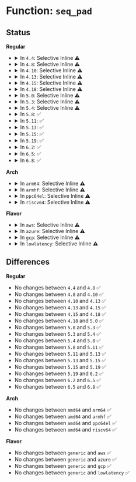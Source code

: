# Function: <code>seq_pad</code>

## Status
<b>Regular</b>
<ul>
<li>
<details>
<summary>In <code>4.4</code>: Selective Inline ⚠️</summary>

```c
void seq_pad(struct seq_file *m, char c);
```

**Collision:** Unique Global

**Inline:** Selective

**Transformation:** False

**Instances:**

```
In fs/seq_file.c (ffffffff81231230)
Location: fs/seq_file.c:751
Inline: True
Direct callers:
  - fs/proc/task_mmu.c:show_map_vma
  - fs/proc/task_mmu.c:show_map_vma
  - fs/proc/consoles.c:show_console_dev
  - net/ipv4/tcp_ipv4.c:tcp4_seq_show
  - net/ipv4/udp.c:udp4_seq_show
  - net/ipv4/fib_trie.c:fib_route_seq_show
  - net/ipv4/ping.c:ping_v4_seq_show
```
**Symbols:**

```
ffffffff81231230-ffffffff81231283: seq_pad (STB_GLOBAL)
```
</details>
</li>
<li>
<details>
<summary>In <code>4.8</code>: Selective Inline ⚠️</summary>

```c
void seq_pad(struct seq_file *m, char c);
```

**Collision:** Unique Global

**Inline:** Selective

**Transformation:** False

**Instances:**

```
In fs/seq_file.c (ffffffff81259540)
Location: fs/seq_file.c:754
Inline: True
Direct callers:
  - fs/proc/task_mmu.c:show_map_vma
  - fs/proc/task_mmu.c:show_map_vma
  - fs/proc/consoles.c:show_console_dev
  - net/ipv4/tcp_ipv4.c:tcp4_seq_show
  - net/ipv4/udp.c:udp4_seq_show
  - net/ipv4/fib_trie.c:fib_route_seq_show
  - net/ipv4/ping.c:ping_v4_seq_show
```
**Symbols:**

```
ffffffff81259540-ffffffff81259593: seq_pad (STB_GLOBAL)
```
</details>
</li>
<li>
<details>
<summary>In <code>4.10</code>: Selective Inline ⚠️</summary>

```c
void seq_pad(struct seq_file *m, char c);
```

**Collision:** Unique Global

**Inline:** Selective

**Transformation:** False

**Instances:**

```
In fs/seq_file.c (ffffffff8126cba0)
Location: fs/seq_file.c:792
Inline: True
Direct callers:
  - fs/proc/consoles.c:show_console_dev
  - net/ipv4/tcp_ipv4.c:tcp4_seq_show
  - net/ipv4/udp.c:udp4_seq_show
  - net/ipv4/fib_trie.c:fib_route_seq_show
  - net/ipv4/ping.c:ping_v4_seq_show
```
**Symbols:**

```
ffffffff8126cba0-ffffffff8126cbf3: seq_pad (STB_GLOBAL)
```
</details>
</li>
<li>
<details>
<summary>In <code>4.13</code>: Selective Inline ⚠️</summary>

```c
void seq_pad(struct seq_file *m, char c);
```

**Collision:** Unique Global

**Inline:** Selective

**Transformation:** False

**Instances:**

```
In fs/seq_file.c (ffffffff8127a760)
Location: fs/seq_file.c:778
Inline: True
Direct callers:
  - fs/proc/consoles.c:show_console_dev
  - net/ipv4/tcp_ipv4.c:tcp4_seq_show
  - net/ipv4/udp.c:udp4_seq_show
  - net/ipv4/fib_trie.c:fib_route_seq_show
  - net/ipv4/ping.c:ping_v4_seq_show
```
**Symbols:**

```
ffffffff8127a760-ffffffff8127a7b3: seq_pad (STB_GLOBAL)
```
</details>
</li>
<li>
<details>
<summary>In <code>4.15</code>: Selective Inline ⚠️</summary>

```c
void seq_pad(struct seq_file *m, char c);
```

**Collision:** Unique Global

**Inline:** Selective

**Transformation:** False

**Instances:**

```
In fs/seq_file.c (ffffffff8129d1d0)
Location: fs/seq_file.c:782
Inline: True
Direct callers:
  - fs/proc/consoles.c:show_console_dev
  - net/ipv4/tcp_ipv4.c:tcp4_seq_show
  - net/ipv4/udp.c:udp4_seq_show
  - net/ipv4/fib_trie.c:fib_route_seq_show
  - net/ipv4/ping.c:ping_v4_seq_show
```
**Symbols:**

```
ffffffff8129d1d0-ffffffff8129d223: seq_pad (STB_GLOBAL)
```
</details>
</li>
<li>
<details>
<summary>In <code>4.18</code>: Selective Inline ⚠️</summary>

```c
void seq_pad(struct seq_file *m, char c);
```

**Collision:** Unique Global

**Inline:** Selective

**Transformation:** False

**Instances:**

```
In fs/seq_file.c (ffffffff812c3360)
Location: fs/seq_file.c:840
Inline: True
Direct callers:
  - fs/proc/consoles.c:show_console_dev
  - net/ipv4/tcp_ipv4.c:tcp4_seq_show
  - net/ipv4/udp.c:udp4_seq_show
  - net/ipv4/fib_trie.c:fib_route_seq_show
  - net/ipv4/ping.c:ping_v4_seq_show
```
**Symbols:**

```
ffffffff812c3360-ffffffff812c33df: seq_pad (STB_GLOBAL)
```
</details>
</li>
<li>
<details>
<summary>In <code>5.0</code>: Selective Inline ⚠️</summary>

```c
void seq_pad(struct seq_file *m, char c);
```

**Collision:** Unique Global

**Inline:** Selective

**Transformation:** False

**Instances:**

```
In fs/seq_file.c (ffffffff812d82d0)
Location: fs/seq_file.c:828
Inline: True
Direct callers:
  - fs/proc/task_mmu.c:show_smaps_rollup
  - fs/proc/task_mmu.c:show_map_vma
  - fs/proc/task_mmu.c:show_map_vma
  - fs/proc/consoles.c:show_console_dev
  - net/ipv4/tcp_ipv4.c:tcp4_seq_show
  - net/ipv4/udp.c:udp4_seq_show
  - net/ipv4/fib_trie.c:fib_route_seq_show
  - net/ipv4/ping.c:ping_v4_seq_show
```
**Symbols:**

```
ffffffff812d82d0-ffffffff812d834f: seq_pad (STB_GLOBAL)
```
</details>
</li>
<li>
<details>
<summary>In <code>5.3</code>: Selective Inline ⚠️</summary>

```c
void seq_pad(struct seq_file *m, char c);
```

**Collision:** Unique Global

**Inline:** Selective

**Transformation:** False

**Instances:**

```
In fs/seq_file.c (ffffffff812f67d0)
Location: fs/seq_file.c:840
Inline: True
Direct callers:
  - fs/proc/task_mmu.c:show_smaps_rollup
  - fs/proc/task_mmu.c:show_map_vma
  - fs/proc/task_mmu.c:show_map_vma
  - fs/proc/consoles.c:show_console_dev
  - net/ipv4/tcp_ipv4.c:tcp4_seq_show
  - net/ipv4/udp.c:udp4_seq_show
  - net/ipv4/fib_trie.c:fib_route_seq_show
  - net/ipv4/ping.c:ping_v4_seq_show
```
**Symbols:**

```
ffffffff812f67d0-ffffffff812f6845: seq_pad (STB_GLOBAL)
```
</details>
</li>
<li>
<details>
<summary>In <code>5.4</code>: Selective Inline ⚠️</summary>

```c
void seq_pad(struct seq_file *m, char c);
```

**Collision:** Unique Global

**Inline:** Selective

**Transformation:** False

**Instances:**

```
In fs/seq_file.c (ffffffff813083a0)
Location: fs/seq_file.c:840
Inline: True
Direct callers:
  - fs/proc/task_mmu.c:show_smaps_rollup
  - fs/proc/task_mmu.c:show_map_vma
  - fs/proc/task_mmu.c:show_map_vma
  - fs/proc/consoles.c:show_console_dev
  - net/ipv4/tcp_ipv4.c:tcp4_seq_show
  - net/ipv4/udp.c:udp4_seq_show
  - net/ipv4/fib_trie.c:fib_route_seq_show
  - net/ipv4/ping.c:ping_v4_seq_show
```
**Symbols:**

```
ffffffff813083a0-ffffffff81308415: seq_pad (STB_GLOBAL)
```
</details>
</li>
<li>
<details>
<summary>In <code>5.8</code>: ✅</summary>

```c
void seq_pad(struct seq_file *m, char c);
```

**Collision:** Unique Global

**Inline:** No

**Transformation:** False

**Instances:**

```
In fs/seq_file.c (ffffffff813416f0)
Location: fs/seq_file.c:816
Inline: False
Direct callers:
  - fs/proc/task_mmu.c:show_smaps_rollup
  - fs/proc/task_mmu.c:show_map_vma
  - fs/proc/task_mmu.c:show_map_vma
  - fs/proc/consoles.c:show_console_dev
  - net/ipv4/tcp_ipv4.c:tcp4_seq_show
  - net/ipv4/udp.c:udp4_seq_show
  - net/ipv4/fib_trie.c:fib_route_seq_show
  - net/ipv4/ping.c:ping_v4_seq_show
```
**Symbols:**

```
ffffffff813416f0-ffffffff81341765: seq_pad (STB_GLOBAL)
```
</details>
</li>
<li>
<details>
<summary>In <code>5.11</code>: ✅</summary>

```c
void seq_pad(struct seq_file *m, char c);
```

**Collision:** Unique Global

**Inline:** No

**Transformation:** False

**Instances:**

```
In fs/seq_file.c (ffffffff8134d760)
Location: fs/seq_file.c:832
Inline: False
Direct callers:
  - fs/proc/task_mmu.c:show_smaps_rollup
  - fs/proc/task_mmu.c:show_map_vma
  - fs/proc/task_mmu.c:show_map_vma
  - fs/proc/consoles.c:show_console_dev
  - net/ipv4/tcp_ipv4.c:tcp4_seq_show
  - net/ipv4/udp.c:udp4_seq_show
  - net/ipv4/fib_trie.c:fib_route_seq_show
  - net/ipv4/ping.c:ping_v4_seq_show
```
**Symbols:**

```
ffffffff8134d760-ffffffff8134d7d5: seq_pad (STB_GLOBAL)
```
</details>
</li>
<li>
<details>
<summary>In <code>5.13</code>: ✅</summary>

```c
void seq_pad(struct seq_file *m, char c);
```

**Collision:** Unique Global

**Inline:** No

**Transformation:** False

**Instances:**

```
In fs/seq_file.c (ffffffff81354300)
Location: fs/seq_file.c:854
Inline: False
Direct callers:
  - fs/proc/task_mmu.c:show_smaps_rollup
  - fs/proc/task_mmu.c:show_map_vma
  - fs/proc/task_mmu.c:show_map_vma
  - fs/proc/consoles.c:show_console_dev
  - net/ipv4/tcp_ipv4.c:tcp4_seq_show
  - net/ipv4/udp.c:udp4_seq_show
  - net/ipv4/fib_trie.c:fib_route_seq_show
  - net/ipv4/ping.c:ping_v4_seq_show
```
**Symbols:**

```
ffffffff81354300-ffffffff81354375: seq_pad (STB_GLOBAL)
```
</details>
</li>
<li>
<details>
<summary>In <code>5.15</code>: ✅</summary>

```c
void seq_pad(struct seq_file *m, char c);
```

**Collision:** Unique Global

**Inline:** No

**Transformation:** False

**Instances:**

```
In fs/seq_file.c (ffffffff813a2730)
Location: fs/seq_file.c:863
Inline: False
Direct callers:
  - fs/proc/task_mmu.c:show_smaps_rollup
  - fs/proc/task_mmu.c:show_map_vma
  - fs/proc/task_mmu.c:show_map_vma
  - fs/proc/consoles.c:show_console_dev
  - net/ipv4/tcp_ipv4.c:tcp4_seq_show
  - net/ipv4/udp.c:udp4_seq_show
  - net/ipv4/fib_trie.c:fib_route_seq_show
  - net/ipv4/ping.c:ping_v4_seq_show
```
**Symbols:**

```
ffffffff813a2730-ffffffff813a27a5: seq_pad (STB_GLOBAL)
```
</details>
</li>
<li>
<details>
<summary>In <code>5.19</code>: ✅</summary>

```c
void seq_pad(struct seq_file *m, char c);
```

**Collision:** Unique Global

**Inline:** No

**Transformation:** False

**Instances:**

```
In fs/seq_file.c (ffffffff81426370)
Location: fs/seq_file.c:847
Inline: False
Direct callers:
  - fs/proc/task_mmu.c:show_smaps_rollup
  - fs/proc/task_mmu.c:show_map_vma
  - fs/proc/task_mmu.c:show_map_vma
  - fs/proc/task_mmu.c:show_map_vma
  - fs/proc/consoles.c:show_console_dev
  - net/ipv4/tcp_ipv4.c:tcp4_seq_show
  - net/ipv4/udp.c:udp4_seq_show
  - net/ipv4/fib_trie.c:fib_route_seq_show
  - net/ipv4/ping.c:ping_v4_seq_show
```
**Symbols:**

```
ffffffff81426370-ffffffff81426401: seq_pad (STB_GLOBAL)
```
</details>
</li>
<li>
<details>
<summary>In <code>6.2</code>: ✅</summary>

```c
void seq_pad(struct seq_file *m, char c);
```

**Collision:** Unique Global

**Inline:** No

**Transformation:** False

**Instances:**

```
In fs/seq_file.c (ffffffff814b2ad0)
Location: fs/seq_file.c:847
Inline: False
Direct callers:
  - fs/proc/task_mmu.c:show_smaps_rollup
  - fs/proc/task_mmu.c:show_map_vma
  - fs/proc/task_mmu.c:show_map_vma
  - fs/proc/task_mmu.c:show_map_vma
  - fs/proc/task_mmu.c:show_map_vma
  - fs/proc/consoles.c:show_console_dev
  - net/ipv4/tcp_ipv4.c:tcp4_seq_show
  - net/ipv4/udp.c:udp4_seq_show
  - net/ipv4/fib_trie.c:fib_route_seq_show
  - net/ipv4/ping.c:ping_v4_seq_show
```
**Symbols:**

```
ffffffff814b2ad0-ffffffff814b2b61: seq_pad (STB_GLOBAL)
```
</details>
</li>
<li>
<details>
<summary>In <code>6.5</code>: ✅</summary>

```c
void seq_pad(struct seq_file *m, char c);
```

**Collision:** Unique Global

**Inline:** No

**Transformation:** False

**Instances:**

```
In fs/seq_file.c (ffffffff814e7b20)
Location: fs/seq_file.c:847
Inline: False
Direct callers:
  - fs/proc/task_mmu.c:show_smaps_rollup
  - fs/proc/task_mmu.c:show_map_vma
  - fs/proc/task_mmu.c:show_map_vma
  - fs/proc/task_mmu.c:show_map_vma
  - fs/proc/task_mmu.c:show_map_vma
  - fs/proc/consoles.c:show_console_dev
  - net/ipv4/tcp_ipv4.c:tcp4_seq_show
  - net/ipv4/udp.c:udp4_seq_show
  - net/ipv4/fib_trie.c:fib_route_seq_show
  - net/ipv4/ping.c:ping_v4_seq_show
```
**Symbols:**

```
ffffffff814e7b20-ffffffff814e7bb1: seq_pad (STB_GLOBAL)
```
</details>
</li>
<li>
<details>
<summary>In <code>6.8</code>: ✅</summary>

```c
void seq_pad(struct seq_file *m, char c);
```

**Collision:** Unique Global

**Inline:** No

**Transformation:** False

**Instances:**

```
In fs/seq_file.c (ffffffff8151b9b0)
Location: fs/seq_file.c:847
Inline: False
Direct callers:
  - fs/proc/task_mmu.c:show_smaps_rollup
  - fs/proc/task_mmu.c:show_map_vma
  - fs/proc/task_mmu.c:show_map_vma
  - fs/proc/task_mmu.c:show_map_vma
  - fs/proc/task_mmu.c:show_map_vma
  - fs/proc/consoles.c:show_console_dev
  - net/ipv4/tcp_ipv4.c:tcp4_seq_show
  - net/ipv4/udp.c:udp4_seq_show
  - net/ipv4/fib_trie.c:fib_route_seq_show
  - net/ipv4/ping.c:ping_v4_seq_show
```
**Symbols:**

```
ffffffff8151b9b0-ffffffff8151ba41: seq_pad (STB_GLOBAL)
```
</details>
</li>
</ul>
<b>Arch</b>
<ul>
<li>
<details>
<summary>In <code>arm64</code>: Selective Inline ⚠️</summary>

```c
void seq_pad(struct seq_file *m, char c);
```

**Collision:** Unique Global

**Inline:** Selective

**Transformation:** False

**Instances:**

```
In fs/seq_file.c (ffff8000103bc018)
Location: fs/seq_file.c:840
Inline: True
Direct callers:
  - fs/proc/task_mmu.c:show_smaps_rollup
  - fs/proc/task_mmu.c:show_map_vma
  - fs/proc/task_mmu.c:show_map_vma
  - fs/proc/consoles.c:show_console_dev
  - net/ipv4/tcp_ipv4.c:tcp4_seq_show
  - net/ipv4/udp.c:udp4_seq_show
  - net/ipv4/fib_trie.c:fib_route_seq_show
  - net/ipv4/ping.c:ping_v4_seq_show
```
**Symbols:**

```
ffff8000103bc018-ffff8000103bc0c0: seq_pad (STB_GLOBAL)
```
</details>
</li>
<li>
<details>
<summary>In <code>armhf</code>: Selective Inline ⚠️</summary>

```c
void seq_pad(struct seq_file *m, char c);
```

**Collision:** Unique Global

**Inline:** Selective

**Transformation:** False

**Instances:**

```
In fs/seq_file.c (c059972c)
Location: fs/seq_file.c:840
Inline: True
Direct callers:
  - fs/proc/task_mmu.c:show_smaps_rollup
  - fs/proc/task_mmu.c:show_map_vma
  - fs/proc/task_mmu.c:show_map_vma
  - fs/proc/consoles.c:show_console_dev
  - net/ipv4/tcp_ipv4.c:tcp4_seq_show
  - net/ipv4/udp.c:udp4_seq_show
  - net/ipv4/fib_trie.c:fib_route_seq_show
  - net/ipv4/ping.c:ping_v4_seq_show
```
**Symbols:**

```
c059972c-c05997b4: seq_pad (STB_GLOBAL)
```
</details>
</li>
<li>
<details>
<summary>In <code>ppc64el</code>: Selective Inline ⚠️</summary>

```c
void seq_pad(struct seq_file *m, char c);
```

**Collision:** Unique Global

**Inline:** Selective

**Transformation:** False

**Instances:**

```
In fs/seq_file.c (c0000000004b9670)
Location: fs/seq_file.c:840
Inline: True
Direct callers:
  - fs/proc/task_mmu.c:show_smaps_rollup
  - fs/proc/task_mmu.c:show_map_vma
  - fs/proc/task_mmu.c:show_map_vma
  - fs/proc/consoles.c:show_console_dev
  - net/ipv4/tcp_ipv4.c:tcp4_seq_show
  - net/ipv4/udp.c:udp4_seq_show
  - net/ipv4/udp.c:udp4_seq_show
  - net/ipv4/fib_trie.c:fib_route_seq_show
  - net/ipv4/ping.c:ping_v4_seq_show
  - net/ipv4/ping.c:ping_v4_seq_show
```
**Symbols:**

```
c0000000004b9670-c0000000004b9748: seq_pad (STB_GLOBAL)
```
</details>
</li>
<li>
<details>
<summary>In <code>riscv64</code>: Selective Inline ⚠️</summary>

```c
void seq_pad(struct seq_file *m, char c);
```

**Collision:** Unique Global

**Inline:** Selective

**Transformation:** False

**Instances:**

```
In fs/seq_file.c (ffffffe00027dcd6)
Location: fs/seq_file.c:840
Inline: True
Direct callers:
  - fs/proc/task_mmu.c:show_smaps_rollup
  - fs/proc/task_mmu.c:show_map_vma
  - fs/proc/task_mmu.c:show_map_vma
  - fs/proc/consoles.c:show_console_dev
  - net/ipv4/tcp_ipv4.c:tcp4_seq_show
  - net/ipv4/udp.c:udp4_seq_show
  - net/ipv4/fib_trie.c:fib_route_seq_show
  - net/ipv4/ping.c:ping_v4_seq_show
```
**Symbols:**

```
ffffffe00027dcd6-ffffffe00027dd58: seq_pad (STB_GLOBAL)
```
</details>
</li>
</ul>
<b>Flavor</b>
<ul>
<li>
<details>
<summary>In <code>aws</code>: Selective Inline ⚠️</summary>

```c
void seq_pad(struct seq_file *m, char c);
```

**Collision:** Unique Global

**Inline:** Selective

**Transformation:** False

**Instances:**

```
In fs/seq_file.c (ffffffff81300980)
Location: fs/seq_file.c:840
Inline: True
Direct callers:
  - fs/proc/task_mmu.c:show_smaps_rollup
  - fs/proc/task_mmu.c:show_map_vma
  - fs/proc/task_mmu.c:show_map_vma
  - fs/proc/consoles.c:show_console_dev
  - net/ipv4/tcp_ipv4.c:tcp4_seq_show
  - net/ipv4/udp.c:udp4_seq_show
  - net/ipv4/fib_trie.c:fib_route_seq_show
  - net/ipv4/ping.c:ping_v4_seq_show
```
**Symbols:**

```
ffffffff81300980-ffffffff813009f5: seq_pad (STB_GLOBAL)
```
</details>
</li>
<li>
<details>
<summary>In <code>azure</code>: Selective Inline ⚠️</summary>

```c
void seq_pad(struct seq_file *m, char c);
```

**Collision:** Unique Global

**Inline:** Selective

**Transformation:** False

**Instances:**

```
In fs/seq_file.c (ffffffff812f15a0)
Location: fs/seq_file.c:840
Inline: True
Direct callers:
  - fs/proc/task_mmu.c:show_smaps_rollup
  - fs/proc/task_mmu.c:show_map_vma
  - fs/proc/task_mmu.c:show_map_vma
  - fs/proc/consoles.c:show_console_dev
  - net/ipv4/tcp_ipv4.c:tcp4_seq_show
  - net/ipv4/udp.c:udp4_seq_show
  - net/ipv4/fib_trie.c:fib_route_seq_show
  - net/ipv4/ping.c:ping_v4_seq_show
```
**Symbols:**

```
ffffffff812f15a0-ffffffff812f1615: seq_pad (STB_GLOBAL)
```
</details>
</li>
<li>
<details>
<summary>In <code>gcp</code>: Selective Inline ⚠️</summary>

```c
void seq_pad(struct seq_file *m, char c);
```

**Collision:** Unique Global

**Inline:** Selective

**Transformation:** False

**Instances:**

```
In fs/seq_file.c (ffffffff812fe770)
Location: fs/seq_file.c:840
Inline: True
Direct callers:
  - fs/proc/task_mmu.c:show_smaps_rollup
  - fs/proc/task_mmu.c:show_map_vma
  - fs/proc/task_mmu.c:show_map_vma
  - fs/proc/consoles.c:show_console_dev
  - net/ipv4/tcp_ipv4.c:tcp4_seq_show
  - net/ipv4/udp.c:udp4_seq_show
  - net/ipv4/fib_trie.c:fib_route_seq_show
  - net/ipv4/ping.c:ping_v4_seq_show
```
**Symbols:**

```
ffffffff812fe770-ffffffff812fe7e5: seq_pad (STB_GLOBAL)
```
</details>
</li>
<li>
<details>
<summary>In <code>lowlatency</code>: Selective Inline ⚠️</summary>

```c
void seq_pad(struct seq_file *m, char c);
```

**Collision:** Unique Global

**Inline:** Selective

**Transformation:** False

**Instances:**

```
In fs/seq_file.c (ffffffff8130fab0)
Location: fs/seq_file.c:840
Inline: True
Direct callers:
  - fs/proc/task_mmu.c:show_smaps_rollup
  - fs/proc/task_mmu.c:show_map_vma
  - fs/proc/task_mmu.c:show_map_vma
  - fs/proc/consoles.c:show_console_dev
  - net/ipv4/tcp_ipv4.c:tcp4_seq_show
  - net/ipv4/udp.c:udp4_seq_show
  - net/ipv4/fib_trie.c:fib_route_seq_show
  - net/ipv4/ping.c:ping_v4_seq_show
```
**Symbols:**

```
ffffffff8130fab0-ffffffff8130fb25: seq_pad (STB_GLOBAL)
```
</details>
</li>
</ul>

## Differences
<b>Regular</b>
<ul>
<li>
No changes between <code>4.4</code> and <code>4.8</code> ✅
</li>
<li>
No changes between <code>4.8</code> and <code>4.10</code> ✅
</li>
<li>
No changes between <code>4.10</code> and <code>4.13</code> ✅
</li>
<li>
No changes between <code>4.13</code> and <code>4.15</code> ✅
</li>
<li>
No changes between <code>4.15</code> and <code>4.18</code> ✅
</li>
<li>
No changes between <code>4.18</code> and <code>5.0</code> ✅
</li>
<li>
No changes between <code>5.0</code> and <code>5.3</code> ✅
</li>
<li>
No changes between <code>5.3</code> and <code>5.4</code> ✅
</li>
<li>
No changes between <code>5.4</code> and <code>5.8</code> ✅
</li>
<li>
No changes between <code>5.8</code> and <code>5.11</code> ✅
</li>
<li>
No changes between <code>5.11</code> and <code>5.13</code> ✅
</li>
<li>
No changes between <code>5.13</code> and <code>5.15</code> ✅
</li>
<li>
No changes between <code>5.15</code> and <code>5.19</code> ✅
</li>
<li>
No changes between <code>5.19</code> and <code>6.2</code> ✅
</li>
<li>
No changes between <code>6.2</code> and <code>6.5</code> ✅
</li>
<li>
No changes between <code>6.5</code> and <code>6.8</code> ✅
</li>
</ul>
<b>Arch</b>
<ul>
<li>
No changes between <code>amd64</code> and <code>arm64</code> ✅
</li>
<li>
No changes between <code>amd64</code> and <code>armhf</code> ✅
</li>
<li>
No changes between <code>amd64</code> and <code>ppc64el</code> ✅
</li>
<li>
No changes between <code>amd64</code> and <code>riscv64</code> ✅
</li>
</ul>
<b>Flavor</b>
<ul>
<li>
No changes between <code>generic</code> and <code>aws</code> ✅
</li>
<li>
No changes between <code>generic</code> and <code>azure</code> ✅
</li>
<li>
No changes between <code>generic</code> and <code>gcp</code> ✅
</li>
<li>
No changes between <code>generic</code> and <code>lowlatency</code> ✅
</li>
</ul>
